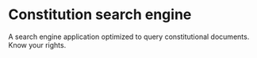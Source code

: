 # Constitution search engine

A search engine application optimized to query constitutional documents. Know your rights.
